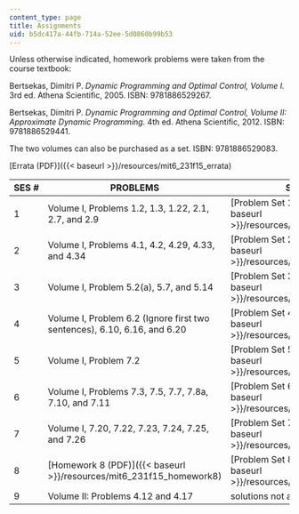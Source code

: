 ```yaml
---
content_type: page
title: Assignments
uid: b5dc417a-44fb-714a-52ee-5d0860b99b53
---
```


Unless otherwise indicated, homework problems were taken from the course textbook:

Bertsekas, Dimitri P. _Dynamic Programming and Optimal Control, Volume I._ 3rd ed. Athena Scientific, 2005. ISBN: 9781886529267.

Bertsekas, Dimitri P. _Dynamic Programming and Optimal Control, Volume II: Approximate Dynamic Programming._ 4th ed. Athena Scientific, 2012. ISBN: 9781886529441.

The two volumes can also be purchased as a set. ISBN: 9781886529083.

[Errata (PDF)]({{< baseurl >}}/resources/mit6_231f15_errata)

| SES # | PROBLEMS | SOLUTIONS |
| --- | --- | --- |
| 1 | Volume I, Problems 1.2, 1.3, 1.22, 2.1, 2.7, and 2.9 | [Problem Set 1 Solutions (PDF)]({{< baseurl >}}/resources/mit6_231f15_solution1) |
| 2 | Volume I, Problems 4.1, 4.2, 4.29, 4.33, and 4.34 | [Problem Set 2 Solutions (PDF)]({{< baseurl >}}/resources/mit6_231f15_solution2) |
| 3 | Volume I, Problem 5.2(a), 5.7, and 5.14 | [Problem Set 3 Solutions (PDF)]({{< baseurl >}}/resources/mit6_231f15_solution3) |
| 4 | Volume I, Problem 6.2 (Ignore first two sentences), 6.10, 6.16, and 6.20 | [Problem Set 4 Solutions (PDF)]({{< baseurl >}}/resources/mit6_231f15_solution4) |
| 5 | Volume I, Problem 7.2 | [Problem Set 5 Solutions (PDF)]({{< baseurl >}}/resources/mit6_231f15_solution5) |
| 6 | Volume I, Problems 7.3, 7.5, 7.7, 7.8a, 7.10, and 7.11 | [Problem Set 6 Solutions (PDF)]({{< baseurl >}}/resources/mit6_231f15_solution6) |
| 7 | Volume I, 7.20, 7.22, 7.23, 7.24, 7.25, and 7.26 | [Problem Set 7 Solutions (PDF)]({{< baseurl >}}/resources/mit6_231f15_solution7) |
| 8 | [Homework 8 (PDF)]({{< baseurl >}}/resources/mit6_231f15_homework8) | [Problem Set 8 Solutions (PDF)]({{< baseurl >}}/resources/mit6_231f15_solution8) |
| 9 | Volume II: Problems 4.12 and 4.17 | solutions not available